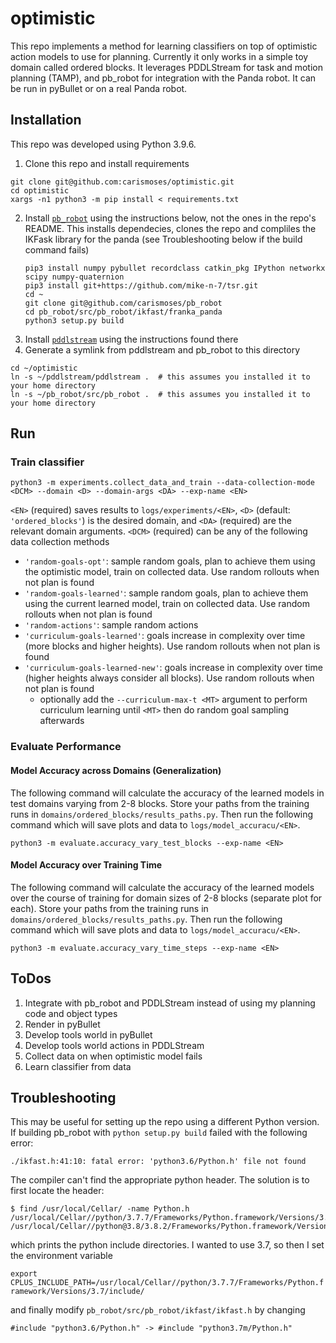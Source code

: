 # optimistic

This repo implements a method for learning classifiers on top of optimistic action models to use for planning. Currently it only works in a simple toy domain called ordered blocks. It leverages PDDLStream for task and motion planning (TAMP), and pb_robot for integration with the Panda robot. It can be run in pyBullet or on a real Panda robot.

## Installation

This repo was developed using Python 3.9.6.

1. Clone this repo and install requirements
```
git clone git@github.com:carismoses/optimistic.git
cd optimistic
xargs -n1 python3 -m pip install < requirements.txt
```
2. Install [`pb_robot`](https://github.com/carismoses/pb_robot) using the instructions below, not the ones in the repo's README.
This installs dependecies, clones the repo and compliles the IKFask library for the panda (see Troubleshooting below if the build command fails)
   ```
   pip3 install numpy pybullet recordclass catkin_pkg IPython networkx scipy numpy-quaternion
   pip3 install git+https://github.com/mike-n-7/tsr.git
   cd ~
   git clone git@github.com/carismoses/pb_robot
   cd pb_robot/src/pb_robot/ikfast/franka_panda
   python3 setup.py build
   ```
3. Install [`pddlstream`](https://github.com/carismoses/pddlstream)  using the instructions found there
4. Generate a symlink from pddlstream and pb_robot to this directory
```
cd ~/optimistic
ln -s ~/pddlstream/pddlstream .  # this assumes you installed it to your home directory
ln -s ~/pb_robot/src/pb_robot .  # this assumes you installed it to your home directory
```

## Run

### Train classifier ###
```
python3 -m experiments.collect_data_and_train --data-collection-mode <DCM> --domain <D> --domain-args <DA> --exp-name <EN>
```

```<EN>``` (required) saves results to ```logs/experiments/<EN>```, ```<D>``` (default: ```'ordered_blocks'```) is the desired domain, and ```<DA>``` (required) are the relevant domain arguments. ```<DCM>``` (required) can be any of the following data collection methods

- ```'random-goals-opt'```: sample random goals, plan to achieve them using the optimistic model, train on collected data. Use random rollouts when not plan is found
- ```'random-goals-learned'```: sample random goals, plan to achieve them using the current learned model, train on collected data. Use random rollouts when not plan is found
- ```'random-actions'```: sample random actions
- ```'curriculum-goals-learned'```: goals increase in complexity over time (more blocks and higher heights). Use random rollouts when not plan is found
- ```'curriculum-goals-learned-new'```: goals increase in complexity over time (higher heights always consider all blocks). Use random rollouts when not plan is found
  - optionally add the ```--curriculum-max-t <MT>``` argument to perform curriculum learning until ```<MT>``` then do random goal sampling afterwards

### Evaluate Performance ###

#### Model Accuracy across Domains (Generalization) ####

The following command will calculate the accuracy of the learned models in test domains varying from 2-8 blocks. Store your paths from the training runs in ```domains/ordered_blocks/results_paths.py```. Then run the following command which will save plots and data to ```logs/model_accuracu/<EN>```.

```
python3 -m evaluate.accuracy_vary_test_blocks --exp-name <EN>
```

#### Model Accuracy over Training Time ####

The following command will calculate the accuracy of the learned models over the course of training for domain sizes of 2-8 blocks (separate plot for each). Store your paths from the training runs in ```domains/ordered_blocks/results_paths.py```. Then run the following command which will save plots and data to ```logs/model_accuracu/<EN>```.

```
python3 -m evaluate.accuracy_vary_time_steps --exp-name <EN>
```

## ToDos
1. Integrate with pb_robot and PDDLStream instead of using my planning code and object types
2. Render in pyBullet
3. Develop tools world in pyBullet
4. Develop tools world actions in PDDLStream
5. Collect data on when optimistic model fails
6. Learn classifier from data

## Troubleshooting

This may be useful for setting up the repo using a different Python version. If building
pb_robot with `python setup.py build` failed with the following error:

```./ikfast.h:41:10: fatal error: 'python3.6/Python.h' file not found```

The compiler can't find the appropriate python header. The solution is to first locate the header:

```
$ find /usr/local/Cellar/ -name Python.h
/usr/local/Cellar//python/3.7.7/Frameworks/Python.framework/Versions/3.7/include/python3.7m/Python.h
/usr/local/Cellar//python@3.8/3.8.2/Frameworks/Python.framework/Versions/3.8/include/python3.8/Python.h
```

which prints the python include directories. I wanted to use 3.7, so then I set the environment variable

```export CPLUS_INCLUDE_PATH=/usr/local/Cellar//python/3.7.7/Frameworks/Python.framework/Versions/3.7/include/```

and finally modify `pb_robot/src/pb_robot/ikfast/ikfast.h` by changing

```
#include "python3.6/Python.h" -> #include "python3.7m/Python.h"
```
